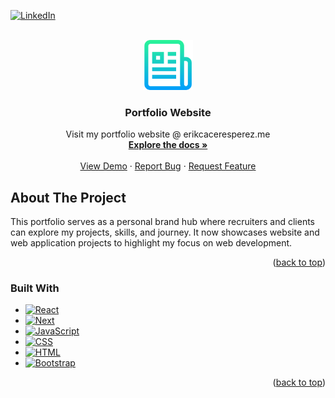 [![LinkedIn][linkedin-shield]][linkedin-url]

<!-- PROJECT LOGO -->
<br />
<div align="center">
  <a href="https://github.com/xerikperez/my-portfolio">
    <img src="logo.png" alt="Logo" width="80" height="80">
  </a>

<h3 align="center">Portfolio Website</h3>

  <p align="center">
    Visit my portfolio website @ erikcaceresperez.me
    <br />
    <a href="https://github.com/xerikperez/my-app"><strong>Explore the docs »</strong></a>
    <br />
    <br />
    <a href="https://github.com/github_username/repo_name">View Demo</a>
    &middot;
    <a href="https://github.com/github_username/repo_name/issues/new?labels=bug&template=bug-report---.md">Report Bug</a>
    &middot;
    <a href="https://github.com/github_username/repo_name/issues/new?labels=enhancement&template=feature-request---.md">Request Feature</a>
  </p>
</div>

<!-- ABOUT THE PROJECT -->

## About The Project

This portfolio serves as a personal brand hub where recruiters and clients can explore my projects, skills, and journey. It now showcases website and web application projects to highlight my focus on web development.

<p align="right">(<a href="#readme-top">back to top</a>)</p>

### Built With

- [![React][React.js]][React-url]
- [![Next][Next.js]][Next-url]
- [![JavaScript](https://img.shields.io/badge/JavaScript-F7DF1E?logo=javascript&logoColor=000)](#)
- [![CSS](https://img.shields.io/badge/CSS-1572B6?logo=css3&logoColor=fff)](#)
- [![HTML](https://img.shields.io/badge/HTML-%23E34F26.svg?logo=html5&logoColor=white)](#)
- [![Bootstrap][Bootstrap.com]][Bootstrap-url]

<p align="right">(<a href="#readme-top">back to top</a>)</p>

<!-- MARKDOWN LINKS & IMAGES -->
<!-- https://www.markdownguide.org/basic-syntax/#reference-style-links -->

[contributors-shield]: https://img.shields.io/github/contributors/github_username/repo_name.svg?style=for-the-badge
[contributors-url]: https://github.com/github_username/repo_name/graphs/contributors
[forks-shield]: https://img.shields.io/github/forks/github_username/repo_name.svg?style=for-the-badge
[forks-url]: https://github.com/github_username/repo_name/network/members
[stars-shield]: https://img.shields.io/github/stars/github_username/repo_name.svg?style=for-the-badge
[stars-url]: https://github.com/github_username/repo_name/stargazers
[issues-shield]: https://img.shields.io/github/issues/github_username/repo_name.svg?style=for-the-badge
[issues-url]: https://github.com/github_username/repo_name/issues
[license-shield]: https://img.shields.io/github/license/github_username/repo_name.svg?style=for-the-badge
[license-url]: https://github.com/github_username/repo_name/blob/master/LICENSE.txt
[linkedin-shield]: https://img.shields.io/badge/-LinkedIn-black.svg?style=for-the-badge&logo=linkedin&colorB=555
[linkedin-url]: https://www.linkedin.com/in/erik-p%C3%A9rez
[product-screenshot]: images/screenshot.png
[Next.js]: https://img.shields.io/badge/next.js-000000?style=for-the-badge&logo=nextdotjs&logoColor=white
[Next-url]: https://nextjs.org/
[React.js]: https://img.shields.io/badge/React-20232A?style=for-the-badge&logo=react&logoColor=61DAFB
[React-url]: https://reactjs.org/
[Vue.js]: https://img.shields.io/badge/Vue.js-35495E?style=for-the-badge&logo=vuedotjs&logoColor=4FC08D
[Vue-url]: https://vuejs.org/
[Angular.io]: https://img.shields.io/badge/Angular-DD0031?style=for-the-badge&logo=angular&logoColor=white
[Angular-url]: https://angular.io/
[Svelte.dev]: https://img.shields.io/badge/Svelte-4A4A55?style=for-the-badge&logo=svelte&logoColor=FF3E00
[Svelte-url]: https://svelte.dev/
[Laravel.com]: https://img.shields.io/badge/Laravel-FF2D20?style=for-the-badge&logo=laravel&logoColor=white
[Laravel-url]: https://laravel.com
[Bootstrap.com]: https://img.shields.io/badge/Bootstrap-563D7C?style=for-the-badge&logo=bootstrap&logoColor=white
[Bootstrap-url]: https://getbootstrap.com
[JQuery.com]: https://img.shields.io/badge/jQuery-0769AD?style=for-the-badge&logo=jquery&logoColor=white
[JQuery-url]: https://jquery.com
[MUI.com]: https://img.shields.io/badge/Material%20UI-007FFF?style=for-the-badge&logo=mui&logoColor=white
[HTML.com]: https://img.shields.io/badge/logo-HTML5-e34f26?logo=html5&label=&labelColor=555555&logoColor=white
[MUI-url]: mui.com
[HTML-url]: https://developer.mozilla.org/en-US/docs/Web/HTML
